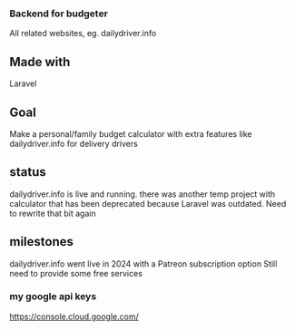 ### Backend for budgeter
All related websites, eg. dailydriver.info

## Made with
Laravel

## Goal
Make a personal/family budget calculator with extra features 
like dailydriver.info for delivery drivers

## status
dailydriver.info is live and running. 
there was another temp project with calculator that has been deprecated because
Laravel was outdated. Need to rewrite that bit again

## milestones
dailydriver.info went live in 2024 with a Patreon subscription option
Still need to provide some free services

### my google api keys
https://console.cloud.google.com/